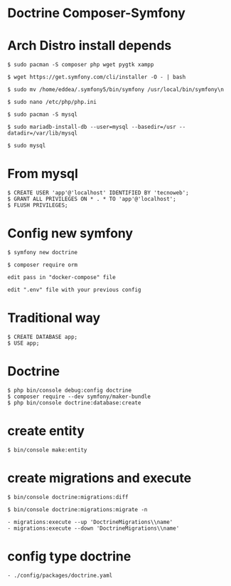 # Doctrine Composer-Symfony 

# Arch Distro install depends

    $ sudo pacman -S composer php wget pygtk xampp

    $ wget https://get.symfony.com/cli/installer -O - | bash

    $ sudo mv /home/eddea/.symfony5/bin/symfony /usr/local/bin/symfony\n

    $ sudo nano /etc/php/php.ini

    $ sudo pacman -S mysql

    $ sudo mariadb-install-db --user=mysql --basedir=/usr --datadir=/var/lib/mysql
    
    $ sudo mysql

# From mysql

    $ CREATE USER 'app'@'localhost' IDENTIFIED BY 'tecnoweb';
    $ GRANT ALL PRIVILEGES ON * . * TO 'app'@'localhost';
    $ FLUSH PRIVILEGES;

# Config new symfony

    $ symfony new doctrine

    $ composer require orm

    edit pass in "docker-compose" file

    edit ".env" file with your previous config 

# Traditional way

    $ CREATE DATABASE app;
    $ USE app;

# Doctrine

    $ php bin/console debug:config doctrine
    $ composer require --dev symfony/maker-bundle
    $ php bin/console doctrine:database:create

# create entity

    $ bin/console make:entity

# create migrations and execute

    $ bin/console doctrine:migrations:diff

    $ bin/console doctrine:migrations:migrate -n

    - migrations:execute --up 'DoctrineMigrations\\name'
    - migrations:execute --down 'DoctrineMigrations\\name'

# config type doctrine
    
    - ./config/packages/doctrine.yaml